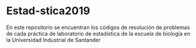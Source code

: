 # Estad-stica2019
En este repositorio se encuentran los códigos de resolución de problemas de cada práctica de laboratorio de estadística de la escuela de biología en la Universidad Industrial de Santander 
